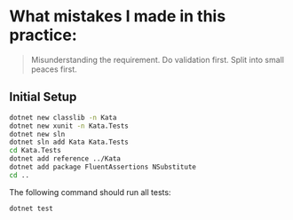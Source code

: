 # What mistakes I made in this practice:
> Misunderstanding the requirement. 
> Do validation first. 
> Split into small peaces first. 


## Initial Setup

```sh
dotnet new classlib -n Kata
dotnet new xunit -n Kata.Tests
dotnet new sln
dotnet sln add Kata Kata.Tests
cd Kata.Tests
dotnet add reference ../Kata
dotnet add package FluentAssertions NSubstitute
cd ..
```

The following command should run all tests:

```sh
dotnet test
```

